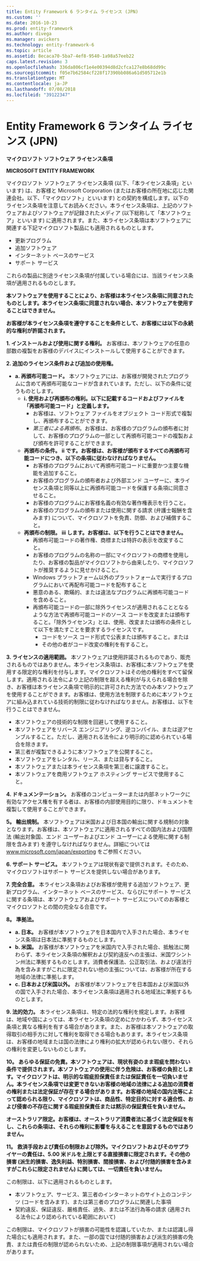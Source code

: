 ```yaml
---
title: Entity Framework 6 ランタイム ライセンス (JPN)
ms.custom: ''
ms.date: 2016-10-23
ms.prod: entity-framework
ms.author: divega
ms.manager: avickers
ms.technology: entity-framework-6
ms.topic: article
ms.assetid: 8ecaca70-5ba7-4ef8-9540-1a98a57eeb22
caps.latest.revision: 3
ms.openlocfilehash: 336da806cf1e4e00394d8d2cfca127e8b68dd99c
ms.sourcegitcommit: f05e7b62584cf228f17390bb086a61d505712e1b
ms.translationtype: MT
ms.contentlocale: ja-JP
ms.lasthandoff: 07/08/2018
ms.locfileid: "39122347"
---
```

# <a name="entity-framework-6-runtime-license-jpn"></a>Entity Framework 6 ランタイム ライセンス (JPN)
**マイクロソフト ソフトウェア ライセンス条項**

**MICROSOFT ENTITY FRAMEWORK**

マイクロソフト ソフトウェア ライセンス条項 (以下、「本ライセンス条項」といいます) は、お客様と Microsoft Corporation (またはお客様の所在地に応じた関連会社。以下、「マイクロソフト」といいます) との契約を構成します。以下のライセンス条項を注意してお読みください。本ライセンス条項は、上記のソフトウェアおよびソフトウェアが記録されたメディア (以下総称して「本ソフトウェア」といいます) に適用されます。また、本ライセンス条項は本ソフトウェアに関連する下記マイクロソフト製品にも適用されるものとします。

-   更新プログラム
-   追加ソフトウェア
-   インターネット ベースのサービス
-   サポート サービス

これらの製品に別途ライセンス条項が付属している場合には、当該ライセンス条項が適用されるものとします。

**本ソフトウェアを使用することにより、お客様は本ライセンス条項に同意されたものとします。本ライセンス条項に同意されない場合、本ソフトウェアを使用することはできません。**

**お客様が本ライセンス条項を遵守することを条件として、お客様には以下の永続的な権利が許諾されます。**

**1. インストールおよび使用に関する権利。** お客様は、本ソフトウェアの任意の部数の複製をお客様のデバイスにインストールして使用することができます。

**2. 追加のライセンス条件および追加の使用権。**

-   **a. 再頒布可能コード。** 本ソフトウェアには、お客様が開発されたプログラムに含めて再頒布可能なコードが含まれています。ただし、以下の条件に従うものとします。
    -   **i. 使用および再頒布の権利。以下に記載するコードおよびファイルを「再頒布可能コード」と定義します。**
        -   お客様は、ソフトウェア ファイルをオブジェクト コード形式で複製し、再頒布することができます。
        -   *第三者による再頒布*。お客様は、お客様のプログラムの頒布者に対して、お客様のプログラムの一部として再頒布可能コードの複製および頒布を許可することができます。
    -   **再頒布の条件。 ii です。お客様は、お客様が頒布するすべての再頒布可能コードにつき、以下の条項に従わなければなりません。**
        -   お客様のプログラムにおいて再頒布可能コードに重要かつ主要な機能を追加すること。
        -   お客様のプログラムの頒布者および外部エンド ユーザーに、本ライセンス条項と同等以上に再頒布可能コードを保護する条項に同意させること。
        -   お客様のプログラムにお客様名義の有効な著作権表示を行うこと。
        -   お客様のプログラムの頒布または使用に関する請求 (弁護士報酬を含みます) について、マイクロソフトを免責、防御、および補償すること。
    -   **再頒布の制限。 iii します。お客様は、以下を行うことはできません。**
        -   再頒布可能コードの著作権、商標または特許の表示を改変すること。
        -   お客様のプログラムの名称の一部にマイクロソフトの商標を使用したり、お客様の製品がマイクロソフトから由来したり、マイクロソフトが推奨するように見せかけること。
        -   Windows プラットフォーム以外のプラットフォームで実行するプログラムにおいて再配布可能コードを配布すること
        -   悪意のある、欺瞞的、または違法なプログラムに再頒布可能コードを含めること。
        -   再頒布可能コードの一部に除外ライセンスが適用されることとなるような方法で再頒布可能コードのソース コードを改変または頒布すること。「除外ライセンス」とは、使用、改変または頒布の条件として以下を満たすことを要求するライセンスです。
            -   コードをソース コード形式で公表または頒布すること。または
            -   その他の者がコード改変の権利を有すること。

**3. ライセンスの適用範囲。** 本ソフトウェアは使用許諾されるものであり、販売されるものではありません。本ライセンス条項は、お客様に本ソフトウェアを使用する限定的な権利を付与します。マイクロソフトはその他の権利をすべて留保します。適用される法令により上記の制限を超える権利が与えられる場合を除き、お客様は本ライセンス条項で明示的に許可された方法でのみ本ソフトウェアを使用することができます。お客様は、使用方法を制限するために本ソフトウェアに組み込まれている技術的制限に従わなければなりません。お客様は、以下を行うことはできません。

-   本ソフトウェアの技術的な制限を回避して使用すること。
-   本ソフトウェアをリバース エンジニアリング、逆コンパイル、または逆アセンブルすること。ただし、適用される法令により明示的に認められている場合を除きます。
-   第三者が複製できるように本ソフトウェアを公開すること。
-   本ソフトウェアをレンタル、リース、または貸与すること。
-   本ソフトウェアまたは本ライセンス条項を第三者に譲渡すること。
-   本ソフトウェアを商用ソフトウェア ホスティング サービスで使用すること。

**4. ドキュメンテーション。** お客様のコンピューターまたは内部ネットワークに有効なアクセス権を有する者は、お客様の内部使用目的に限り、ドキュメントを複製して使用することができます。

**5。 輸出規制。** 本ソフトウェアは米国および日本国の輸出に関する規制の対象となります。お客様は、本ソフトウェアに適用されるすべての国内法および国際法 (輸出対象国、エンド ユーザーおよびエンド ユーザーによる使用に関する制限を含みます) を遵守しなければなりません。詳細については www.microsoft.com/japan/exporting をご参照ください。

**6. サポート サービス。** 本ソフトウェアは現状有姿で提供されます。そのため、マイクロソフトはサポート サービスを提供しない場合があります。

**7. 完全合意。** 本ライセンス条項およびお客様が使用する追加ソフトウェア、更新プログラム、インターネット ベースのサービス、ならびにサポート サービスに関する条項は、本ソフトウェアおよびサポート サービスについてのお客様とマイクロソフトとの間の完全なる合意です。

**8。 準拠法。**

-   **a. 日本。** お客様が本ソフトウェアを日本国内で入手された場合、本ライセンス条項は日本法に準拠するものとします。
-   **b. 米国。** お客様が本ソフトウェアを米国内で入手された場合、抵触法に関わらず、本ライセンス条項の解釈および契約違反への主張は、米国ワシントン州法に準拠するものとします。消費者保護法、公正取引法、および違法行為を含みますがこれに限定されない他の主張については、お客様が所在する地域の法律に準拠します。
-   **c. 日本および米国以外。** お客様が本ソフトウェアを日本国および米国以外の国で入手された場合、本ライセンス条項は適用される地域法に準拠するものとします。

**9. 法的効力。** 本ライセンス条項は、特定の法的な権利を規定します。お客様は、地域や国によっては、本ライセンス条項の定めにかかわらず、本ライセンス条項と異なる権利を有する場合があります。また、お客様は本ソフトウェアの取得取引の相手方に対して権利を取得できる場合もあります。本ライセンス条項は、お客様の地域または国の法律により権利の拡大が認められない限り、それらの権利を変更しないものとします。

**10。 あらゆる保証の免責。本ソフトウェアは、現状有姿のまま瑕疵を問わない条件で提供されます。本ソフトウェアの使用に伴う危険は、お客様の負担とします。マイクロソフトは、明示的な瑕疵担保責任または保証責任を一切負いません。本ライセンス条項では変更できないお客様の地域の法律による追加の消費者の権利または法定保証が存在する場合があります。お客様の地域の国内法等によって認められる限り、マイクロソフトは、商品性、特定目的に対する適合性、および侵害の不存在に関する瑕疵担保責任または黙示の保証責任を負いません。**

**オーストラリア限定。お客様は、オーストラリア消費者法に基づく法定保証を有し、これらの条項は、それらの権利に影響を与えることを意図するものではありません。**

**11。 救済手段および責任の制限および除外。マイクロソフトおよびそのサプライヤーの責任は、5.00 米ドルを上限とする直接損害に限定されます。その他の損害 (派生的損害、逸失利益、特別損害、間接損害、および付随的損害を含みますがこれらに限定されません) に関しては、一切責任を負いません。**

この制限は、以下に適用されるものとします。

-   本ソフトウェア、サービス、第三者のインターネットのサイト上のコンテンツ (コードを含みます)、または第三者のプログラムに関連した事項
-   契約違反、保証違反、厳格責任、過失、または不法行為等の請求 (適用される法令により認められている範囲において)

この制限は、マイクロソフトが損害の可能性を認識していたか、または認識し得た場合にも適用されます。また、一部の国では付随的損害および派生的損害の免責、または責任の制限が認められないため、上記の制限事項が適用されない場合があります。
